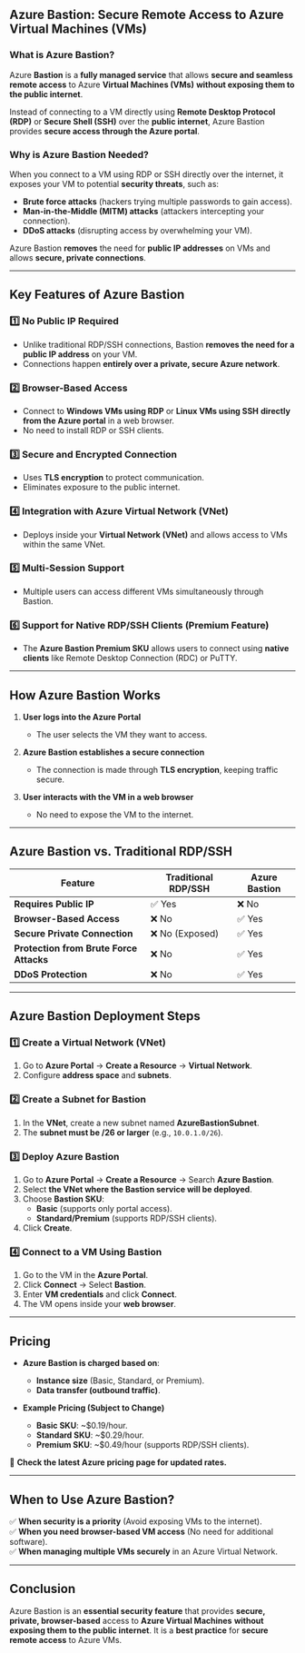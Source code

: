 ## **Azure Bastion: Secure Remote Access to Azure Virtual Machines (VMs)**  

### **What is Azure Bastion?**
Azure **Bastion** is a **fully managed service** that allows **secure and seamless remote access** to Azure **Virtual Machines (VMs)** **without exposing them to the public internet**.  

Instead of connecting to a VM directly using **Remote Desktop Protocol (RDP)** or **Secure Shell (SSH)** over the **public internet**, Azure Bastion provides **secure access through the Azure portal**.

### **Why is Azure Bastion Needed?**
When you connect to a VM using RDP or SSH directly over the internet, it exposes your VM to potential **security threats**, such as:
- **Brute force attacks** (hackers trying multiple passwords to gain access).  
- **Man-in-the-Middle (MITM) attacks** (attackers intercepting your connection).  
- **DDoS attacks** (disrupting access by overwhelming your VM).  

Azure Bastion **removes** the need for **public IP addresses** on VMs and allows **secure, private connections**.

---

## **Key Features of Azure Bastion**
### 1️⃣ **No Public IP Required**
- Unlike traditional RDP/SSH connections, Bastion **removes the need for a public IP address** on your VM.
- Connections happen **entirely over a private, secure Azure network**.

### 2️⃣ **Browser-Based Access**
- Connect to **Windows VMs using RDP** or **Linux VMs using SSH** **directly from the Azure portal** in a web browser.
- No need to install RDP or SSH clients.

### 3️⃣ **Secure and Encrypted Connection**
- Uses **TLS encryption** to protect communication.
- Eliminates exposure to the public internet.

### 4️⃣ **Integration with Azure Virtual Network (VNet)**
- Deploys inside your **Virtual Network (VNet)** and allows access to VMs within the same VNet.

### 5️⃣ **Multi-Session Support**
- Multiple users can access different VMs simultaneously through Bastion.

### 6️⃣ **Support for Native RDP/SSH Clients (Premium Feature)**
- The **Azure Bastion Premium SKU** allows users to connect using **native clients** like Remote Desktop Connection (RDC) or PuTTY.

---

## **How Azure Bastion Works**
1. **User logs into the Azure Portal**  
   - The user selects the VM they want to access.

2. **Azure Bastion establishes a secure connection**  
   - The connection is made through **TLS encryption**, keeping traffic secure.

3. **User interacts with the VM in a web browser**  
   - No need to expose the VM to the internet.  

---

## **Azure Bastion vs. Traditional RDP/SSH**
| Feature | Traditional RDP/SSH | Azure Bastion |
|---------|---------------------|--------------|
| **Requires Public IP** | ✅ Yes | ❌ No |
| **Browser-Based Access** | ❌ No | ✅ Yes |
| **Secure Private Connection** | ❌ No (Exposed) | ✅ Yes |
| **Protection from Brute Force Attacks** | ❌ No | ✅ Yes |
| **DDoS Protection** | ❌ No | ✅ Yes |

---

## **Azure Bastion Deployment Steps**
### **1️⃣ Create a Virtual Network (VNet)**
1. Go to **Azure Portal** → **Create a Resource** → **Virtual Network**.
2. Configure **address space** and **subnets**.

### **2️⃣ Create a Subnet for Bastion**
1. In the **VNet**, create a new subnet named **AzureBastionSubnet**.
2. The **subnet must be /26 or larger** (e.g., `10.0.1.0/26`).

### **3️⃣ Deploy Azure Bastion**
1. Go to **Azure Portal** → **Create a Resource** → Search **Azure Bastion**.
2. Select **the VNet where the Bastion service will be deployed**.
3. Choose **Bastion SKU**:  
   - **Basic** (supports only portal access).  
   - **Standard/Premium** (supports RDP/SSH clients).  
4. Click **Create**.

### **4️⃣ Connect to a VM Using Bastion**
1. Go to the VM in the **Azure Portal**.
2. Click **Connect** → Select **Bastion**.
3. Enter **VM credentials** and click **Connect**.
4. The VM opens inside your **web browser**.

---

## **Pricing**
- **Azure Bastion is charged based on**:  
  - **Instance size** (Basic, Standard, or Premium).  
  - **Data transfer (outbound traffic)**.

- **Example Pricing (Subject to Change)**
  - **Basic SKU**: ~$0.19/hour.
  - **Standard SKU**: ~$0.29/hour.
  - **Premium SKU**: ~$0.49/hour (supports RDP/SSH clients).

📌 **Check the latest Azure pricing page for updated rates.**

---

## **When to Use Azure Bastion?**
✅ **When security is a priority** (Avoid exposing VMs to the internet).  
✅ **When you need browser-based VM access** (No need for additional software).  
✅ **When managing multiple VMs securely** in an Azure Virtual Network.  

---

## **Conclusion**
Azure Bastion is an **essential security feature** that provides **secure, private, browser-based** access to **Azure Virtual Machines** **without exposing them to the public internet**. It is a **best practice** for **secure remote access** to Azure VMs.


